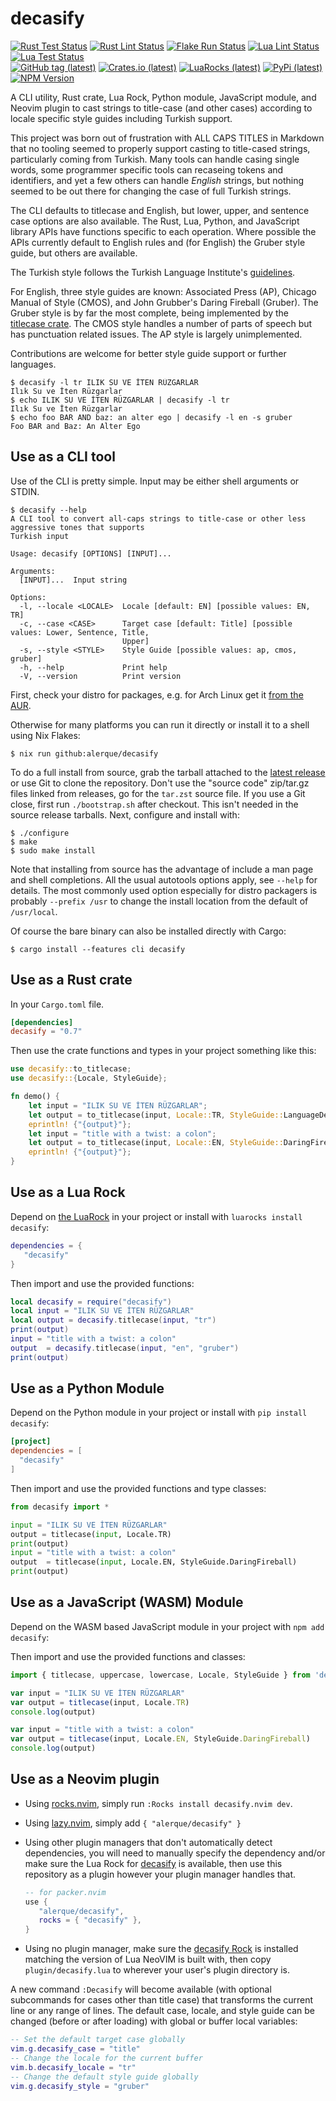 # decasify

[![Rust Test Status](https://img.shields.io/github/actions/workflow/status/alerque/decasify/rust_test.yml?branch=master&label=Rust+Test&logo=Rust)](https://github.com/alerque/decasify/actions/workflows/rust_test.yml)
[![Rust Lint Status](https://img.shields.io/github/actions/workflow/status/alerque/decasify/rust_lint.yml?branch=master&label=Rust+Lint&logo=Rust)](https://github.com/alerque/decasify/actions/workflows/rust_list.yml)
[![Flake Run Status](https://img.shields.io/github/actions/workflow/status/alerque/decasify/nix.yml?branch=master&label=Flake&logo=NixOS)](https://github.com/alerque/decasify/actions/workflows/nix.yml)
[![Lua Lint Status](https://img.shields.io/github/actions/workflow/status/alerque/decasify/luacheck.yml?branch=master&label=Luacheck&logo=Lua)](https://github.com/alerque/decasify/actions/workflows/luacheck.yml)
[![Lua Test Status](https://img.shields.io/github/actions/workflow/status/alerque/decasify/busted.yml?branch=master&label=Busted&logo=Lua)](https://github.com/alerque/decasify/actions/workflows/busted.yml)  
[![GitHub tag (latest)](https://img.shields.io/github/v/tag/alerque/decasify?logo=github&color=blue)](https://github.com/alerque/decasify/releases)
[![Crates.io (latest)](https://img.shields.io/crates/v/decasify?logo=rust&color=blue)](https://crates.io/crates/decasify)
[![LuaRocks (latest)](https://img.shields.io/luarocks/v/alerque/decasify?logo=lua&color=blue)][rock]
[![PyPi (latest)](https://img.shields.io/pypi/v/decasify?logo=python&color=blue)](https://pypi.org/project/decasify)
[![NPM Version](https://img.shields.io/npm/v/decasify?logo=npm&color=blue)](https://www.npmjs.com/package/decasify)

A CLI utility, Rust crate, Lua Rock, Python module, JavaScript module, and Neovim plugin to cast strings to title-case (and other cases) according to locale specific style guides including Turkish support.

This project was born out of frustration with ALL CAPS TITLES in Markdown that no tooling seemed to properly support casting to title-cased strings, particularly coming from Turkish.
Many tools can handle casing single words, some programmer specific tools can recaseing tokens and identifiers, and yet a few others can handle *English* strings, but nothing seemed to be out there for changing the case of full Turkish strings.

The CLI defaults to titlecase and English, but lower, upper, and sentence case options are also available.
The Rust, Lua, Python, and JavaScript library APIs have functions specific to each operation.
Where possible the APIs currently default to English rules and (for English) the Gruber style guide, but others are available.

The Turkish style follows the Turkish Language Institute's [guidelines][tdk].

For English, three style guides are known: Associated Press (AP), Chicago Manual of Style (CMOS), and John Grubber's Daring Fireball (Gruber).
The Gruber style is by far the most complete, being implemented by the [titlecase crate][titlecase_crate].
The CMOS style handles a number of parts of speech but has punctuation related issues.
The AP style is largely unimplemented.

Contributions are welcome for better style guide support or further languages.

``` console
$ decasify -l tr ILIK SU VE İTEN RÜZGARLAR
Ilık Su ve İten Rüzgarlar
$ echo ILIK SU VE İTEN RÜZGARLAR | decasify -l tr
Ilık Su ve İten Rüzgarlar
$ echo foo BAR AND baz: an alter ego | decasify -l en -s gruber
Foo BAR and Baz: An Alter Ego
```

[tdk]: https://tdk.gov.tr/icerik/yazim-kurallari/buyuk-harflerin-kullanildigi-yerler/
[titlecase_crate]: https://crates.io/crates/titlecase

## Use as a CLI tool

Use of the CLI is pretty simple.
Input may be either shell arguments or STDIN.

```console
$ decasify --help
A CLI tool to convert all-caps strings to title-case or other less aggressive tones that supports
Turkish input

Usage: decasify [OPTIONS] [INPUT]...

Arguments:
  [INPUT]...  Input string

Options:
  -l, --locale <LOCALE>  Locale [default: EN] [possible values: EN, TR]
  -c, --case <CASE>      Target case [default: Title] [possible values: Lower, Sentence, Title,
                         Upper]
  -s, --style <STYLE>    Style Guide [possible values: ap, cmos, gruber]
  -h, --help             Print help
  -V, --version          Print version
```

First, check your distro for packages, e.g. for Arch Linux get it [from the AUR](https://aur.archlinux.org/packages/decasify).

Otherwise for many platforms you can run it directly or install it to a shell using Nix Flakes:

``` console
$ nix run github:alerque/decasify
```

To do a full install from source, grab the tarball attached to the [latest release](https://github.com/alerque/decasify/releases/latest) or use Git to clone the repository.
Don't use the "source code" zip/tar.gz files linked from releases, go for the `tar.zst` source file.
If you use a Git close, first run `./bootstrap.sh` after checkout.
This isn't needed in the source release tarballs.
Next, configure and install with:

```console
$ ./configure
$ make
$ sudo make install
```

Note that installing from source has the advantage of include a man page and shell completions.
All the usual autotools options apply, see `--help` for details.
The most commonly used option especially for distro packagers is probably `--prefix /usr` to change the install location from the default of `/usr/local`.

Of course the bare binary can also be installed directly with Cargo:

```console
$ cargo install --features cli decasify
```

## Use as a Rust crate

In your `Cargo.toml` file.

```toml
[dependencies]
decasify = "0.7"
```

Then use the crate functions and types in your project something like this:

```rust
use decasify::to_titlecase;
use decasify::{Locale, StyleGuide};

fn demo() {
    let input = "ILIK SU VE İTEN RÜZGARLAR";
    let output = to_titlecase(input, Locale::TR, StyleGuide::LanguageDefault);
    eprintln! {"{output}"};
    let input = "title with a twist: a colon";
    let output = to_titlecase(input, Locale::EN, StyleGuide::DaringFireball);
    eprintln! {"{output}"};
}
```

## Use as a Lua Rock

Depend on [the LuaRock][rock] in your project or install with `luarocks install decasify`:

```lua
dependencies = {
   "decasify"
}
```

Then import and use the provided functions:

```lua
local decasify = require("decasify")
local input = "ILIK SU VE İTEN RÜZGARLAR"
local output = decasify.titlecase(input, "tr")
print(output)
input = "title with a twist: a colon"
output  = decasify.titlecase(input, "en", "gruber")
print(output)
```

## Use as a Python Module

Depend on the Python module in your project or install with `pip install decasify`:

```toml
[project]
dependencies = [
  "decasify"
]
```

Then import and use the provided functions and type classes:

```python
from decasify import *

input = "ILIK SU VE İTEN RÜZGARLAR"
output = titlecase(input, Locale.TR)
print(output)
input = "title with a twist: a colon"
output  = titlecase(input, Locale.EN, StyleGuide.DaringFireball)
print(output)
```

## Use as a JavaScript (WASM) Module

Depend on the WASM based JavaScript module in your project with `npm add decasify`:

Then import and use the provided functions and classes:

```javascript
import { titlecase, uppercase, lowercase, Locale, StyleGuide } from 'decasify';

var input = "ILIK SU VE İTEN RÜZGARLAR"
var output = titlecase(input, Locale.TR)
console.log(output)

var input = "title with a twist: a colon"
var output = titlecase(input, Locale.EN, StyleGuide.DaringFireball)
console.log(output)
```

## Use as a Neovim plugin

* Using [rocks.nvim](https://github.com/nvim-neorocks/rocks.nvim), simply run `:Rocks install decasify.nvim dev`.

* Using [lazy.nvim](https://lazy.folke.io/), simply add `{ "alerque/decasify" }`

* Using other plugin managers that don't automatically detect dependencies, you will need to manually specify the dependency and/or make sure the Lua Rock for [decasify](https://luarocks.org/modules/alerque/decasify) is available, then use this repository as a plugin however your plugin manager handles that.

    ```lua
    -- for packer.nvim
    use {
       "alerque/decasify",
       rocks = { "decasify" },
    }
    ```

* Using no plugin manager, make sure the [decasify Rock][rock] is installed matching the version of Lua NeoVIM is built with, then copy `plugin/decasify.lua` to wherever your user's plugin directory is.

A new command `:Decasify` will become available (with optional subcommands for cases other than title case) that transforms the current line or any range of lines.
The default case, locale, and style guide can be changed (before or after loading) with global or buffer local variables:

```lua
-- Set the default target case globally
vim.g.decasify_case = "title"
-- Change the locale for the current buffer
vim.b.decasify_locale = "tr"
-- Change the default style guide globally
vim.g.decasify_style = "gruber"
```

[rock]: http://luarocks.org/modules/alerque/decasify
